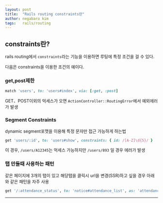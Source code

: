 ```yaml
---
layout: post
title:  "Rails routing constraints란"
author: negabaro kim
tags:	rails/routing
---
```


## constraints란?

rails routing에서 ```constraints```라는 기능을 이용하면 루팅에 특정 조건을 걸 수 있다.


다음은 constraints을 이용한 조건의 예이다.

### get,post제한

```ruby
match 'users', to: 'users#index', via: [:get, :post]
```

GET、POST이외의 억세스가 오면 `ActionController::RoutingError`에서 예외에러가 발생


### Segment Constraints

dynamic segment포맷을 이용해 특정 문자만 접근 가능하게 하는법

```ruby
get 'users/:id', to: 'users#show', constraints: { id: /[A-Z]\d{5}/ }
```

이 경우, `/users/A12345`는 억세스 가능하지만 `/users/893` 일 경우 에러가 발생


### 탭 만들때 사용하는 패턴

같은 페이지에 3개의 탭이 있고 해당탭을 클릭시 url을 변경(SSR)하고 싶을 경우 아래와 같은 패턴을 자주 사용

```ruby
get '/:attendance_status', to: 'notice#attendance_list', as: 'attendance_list', defaults: {attendance_status: "attendants"}, constraints: { attendance_status: /attendants|absentees|undecideds/ }
```

---


[참고]: https://y-yagi.tumblr.com/post/92386974040/rails-routing-constraints%E3%81%AB%E3%81%A4%E3%81%84%E3%81%A6
